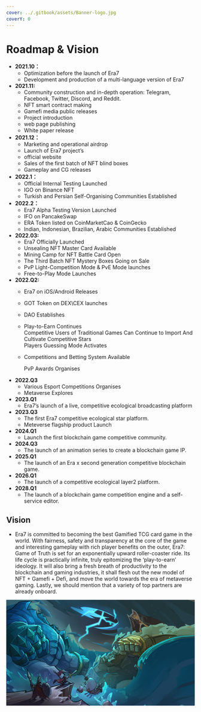 ```yaml
---
cover: ../.gitbook/assets/Banner-logo.jpg
coverY: 0
---
```


# Roadmap & Vision

* **2021.10：**
  * Optimization before the launch of Era7&#x20;
  * Development and production of a multi-language version of Era7
* **2021.11:**
  * Community construction and in-depth operation: Telegram, Facebook, Twitter, Discord, and Reddit.&#x20;
  * NFT smart contract making
  * Gamefi media public releases&#x20;
  * Project introduction&#x20;
  * web page publishing&#x20;
  * White paper release
* **2021.12：**
  * Marketing and operational airdrop
  * Launch of Era7 project’s&#x20;
  * official website
  * Sales of the first batch of NFT blind boxes&#x20;
  * Gameplay and CG releases
* **2022.1：**
  * Official Internal Testing Launched
  * IGO on Binance NFT
  * Turkish and Persian Self-Organising Communities Established
* **2022.2：**
  * Era7 Alpha Testing Version Launched
  * IFO on PancakeSwap
  * ERA Token listed on CoinMarketCao & CoinGecko
  * Indian, Indonesian, Brazilian, Arabic Communities Established
* **2022.03:**
  * Era7 Officially Launched
  * Unsealing NFT Master Card Available
  * Mining Camp for NFT Battle Card Open
  * The Third Batch NFT Mystery Boxes Going on Sale
  * PvP Light-Competition Mode & PvE Mode launches
  * Free-to-Play Mode Launches
* **2022.Q2:**
  * Era7 on iOS/Android Releases
  * GOT Token on DEX\CEX launches
  * DAO Establishes
  * Play-to-Earn Continues\
    Competitive Users of Traditional Games Can Continue to Import And Cultivate Competitive Stars\
    Players Guessing Mode Activates
  *   Competitions and Betting System Available

      PvP Awards Organises
* **2022.Q3**
  * Various Esport Competitions Organises
  * Metaverse Explores
* **2023.Q1**
  * Era7’s launch of a live, competitive ecological broadcasting platform
* **2023.Q3**
  * The first Era7 competitive ecological star platform.&#x20;
  * Meteverse flagship product Launch
* **2024.Q1**
  * Launch the first blockchain game competitive community.
* **2024.Q3**
  * The launch of an animation series to create a blockchain game IP.
* **2025.Q1**
  * The launch of an Era x second generation competitive blockchain game.
* **2026.Q1**
  * The launch of a competitive ecological layer2 platform.
* **2028.Q1**
  * The launch of a blockchain game competition engine and a self-service editor.

## Vision

* Era7 is committed to becoming the best Gamified TCG card game in the world. With fairness, safety and transparency at the core of the game and interesting gameplay with rich player benefits on the outer, Era7: Game of Truth is set for an exponentially upward roller-coaster ride. Its life cycle is practically infinite, truly epitomizing the ‘play-to-earn’ ideology. It will also bring a fresh breath of productivity to the blockchain and gaming industries, it shall flesh out the new model of NFT + Gamefi + Defi, and move the world towards the era of metaverse gaming. Lastly, we should mention that a variety of top partners are already onboard.

![](../.gitbook/assets/vision.jpg)
